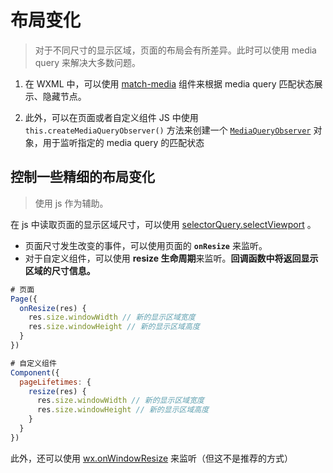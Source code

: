 # 布局变化

> 对于不同尺寸的显示区域，页面的布局会有所差异。此时可以使用 media query 来解决大多数问题。

1. 在 WXML 中，可以使用 [match-media](https://developers.weixin.qq.com/miniprogram/dev/component/match-media.html) 组件来根据 media query 匹配状态展示、隐藏节点。

2. 此外，可以在页面或者自定义组件 JS 中使用 `this.createMediaQueryObserver()` 方法来创建一个 [`MediaQueryObserver`](https://developers.weixin.qq.com/miniprogram/dev/api/wxml/MediaQueryObserver.html) 对象，用于监听指定的 media query 的匹配状态

## 控制一些精细的布局变化

> 使用 js 作为辅助。

在 js 中读取页面的显示区域尺寸，可以使用 [selectorQuery.selectViewport](https://developers.weixin.qq.com/miniprogram/dev/api/wxml/SelectorQuery.selectViewport.html) 。

- 页面尺寸发生改变的事件，可以使用页面的 **`onResize`** 来监听。
- 对于自定义组件，可以使用 **resize 生命周期**来监听。**回调函数中将返回显示区域的尺寸信息。**

```js
# 页面
Page({
  onResize(res) {
    res.size.windowWidth // 新的显示区域宽度
    res.size.windowHeight // 新的显示区域高度
  }
})

# 自定义组件
Component({
  pageLifetimes: {
    resize(res) {
      res.size.windowWidth // 新的显示区域宽度
      res.size.windowHeight // 新的显示区域高度
    }
  }
})
```

此外，还可以使用 [wx.onWindowResize](https://developers.weixin.qq.com/miniprogram/dev/api/ui/window/wx.onWindowResize.html) 来监听（但这不是推荐的方式）